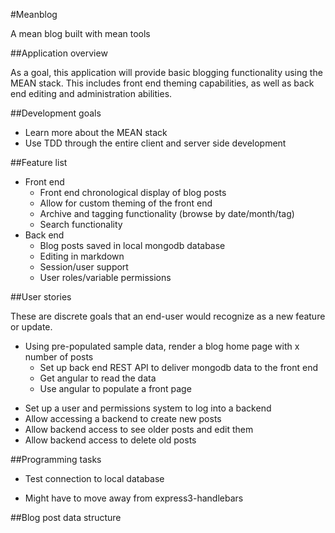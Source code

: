 #Meanblog

A mean blog built with mean tools

##Application overview

As a goal, this application will provide basic blogging functionality using the MEAN stack. This includes front end theming capabilities, as well as back end editing and administration abilities.

##Development goals

 - Learn more about the MEAN stack
 - Use TDD through the entire client and server side development

##Feature list

 - Front end
	 - Front end chronological display of blog posts
	 - Allow for custom theming of the front end
	 - Archive and tagging functionality (browse by date/month/tag)
	 - Search functionality
 - Back end
 	- Blog posts saved in local mongodb database
 	- Editing in markdown
 	- Session/user support
 	- User roles/variable permissions

##User stories

These are discrete goals that an end-user would recognize as a new feature or update.
 * Using pre-populated sample data, render a blog home page with x number of posts
 	* Set up back end REST API to deliver mongodb data to the front end
 	- Get angular to read the data
 	- Use angular to populate a front page
 - Set up a user and permissions system to log into a backend
 - Allow accessing a backend to create new posts
 - Allow backend access to see older posts and edit them
 - Allow backend access to delete old posts

##Programming tasks

 * Test connection to local database
 - Might have to move away from express3-handlebars


##Blog post data structure